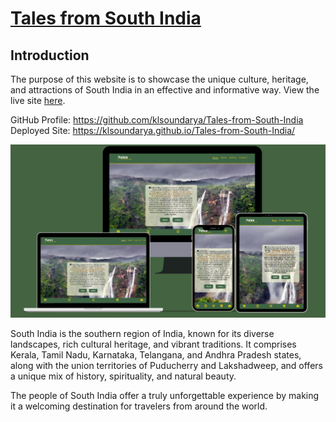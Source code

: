 # [Tales from South India](https://github.com/klsoundarya/Tales-from-South-India)

## Introduction

The purpose of this website is to showcase the unique culture, heritage, and attractions of South India in an effective and informative way. View the live site [here](https://github.com/klsoundarya/Tales-from-South-India).

GitHub Profile: <https://github.com/klsoundarya/Tales-from-South-India>
Deployed Site: <https://klsoundarya.github.io/Tales-from-South-India/>

![Tales from South India-website look on various screen sizes](readme-documents/am-i-responsive/Various-web-screens-view.PNG)

South India is the southern region of India, known for its diverse landscapes, rich cultural heritage, and vibrant traditions. It comprises Kerala, Tamil Nadu, Karnataka, Telangana, and Andhra Pradesh states, along with the union territories of Puducherry and Lakshadweep, and offers a unique mix of history, spirituality, and natural beauty.

The people of South India offer a truly unforgettable experience by making it a welcoming destination for travelers from around the world.
